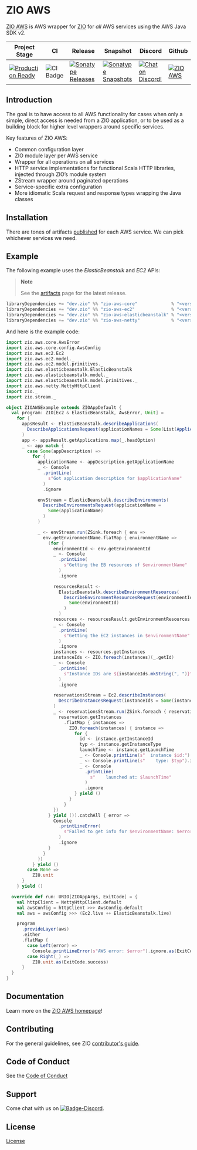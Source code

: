 [//]: # (This file was autogenerated using `zio-sbt-website` plugin via `sbt generateReadme` command.)
[//]: # (So please do not edit it manually. Instead, change "docs/index.md" file or sbt setting keys)
[//]: # (e.g. "readmeDocumentation" and "readmeSupport".)

# ZIO AWS

[ZIO AWS](https://zio.dev/zio-aws) is AWS wrapper for [ZIO](https://zio.dev) for _all_ AWS services using the AWS Java SDK v2.

|Project Stage | CI | Release | Snapshot | Discord | Github |
|--------------|----|---------|----------|---------|--------|
|[![Production Ready](https://img.shields.io/badge/Project%20Stage-Production%20Ready-brightgreen.svg)](https://github.com/zio/zio/wiki/Project-Stages)        |![CI Badge](https://github.com/zio/zio-aws/workflows/CI/badge.svg) |[![Sonatype Releases](https://img.shields.io/nexus/r/https/oss.sonatype.org/dev.zio/zio-aws-core_2.13.svg)](https://oss.sonatype.org/content/repositories/releases/dev/zio/zio-aws-core_2.13/) |[![Sonatype Snapshots](https://img.shields.io/nexus/s/https/oss.sonatype.org/dev.zio/zio-aws-core_2.13.svg)](https://oss.sonatype.org/content/repositories/snapshots/dev/zio/zio-aws-core_2.13/) |[![Chat on Discord!](https://img.shields.io/discord/629491597070827530?logo=discord)](https://discord.gg/2ccFBr4) |[![ZIO AWS](https://img.shields.io/github/stars/zio/zio-aws?style=social)](https://github.com/zio/zio-aws) |

## Introduction

The goal is to have access to all AWS functionality for cases when only a simple, direct access is needed from a ZIO application, or to be used as a building block for higher level wrappers around specific services.

Key features of ZIO AWS:

- Common configuration layer
- ZIO module layer per AWS service
- Wrapper for all operations on all services
- HTTP service implementations for functional Scala HTTP libraries, injected through ZIO’s module system
- ZStream wrapper around paginated operations
- Service-specific extra configuration
- More idiomatic Scala request and response types wrapping the Java classes

## Installation

There are tones of artifacts [published](docs/artifacts.md) for each AWS service. We can pick whichever services we need.

## Example

The following example uses the _ElasticBeanstalk_ and _EC2_ APIs:

> **Note**
> 
> See the [artifacts](docs/artifacts.md) page for the latest release.

```scala
libraryDependencies += "dev.zio" %% "zio-aws-core"             % "<version>"
libraryDependencies += "dev.zio" %% "zio-aws-ec2"              % "<version>"
libraryDependencies += "dev.zio" %% "zio-aws-elasticbeanstalk" % "<version>"
libraryDependencies += "dev.zio" %% "zio-aws-netty"            % "<version>"
```

And here is the example code:

```scala
import zio.aws.core.AwsError
import zio.aws.core.config.AwsConfig
import zio.aws.ec2.Ec2
import zio.aws.ec2.model._
import zio.aws.ec2.model.primitives._
import zio.aws.elasticbeanstalk.ElasticBeanstalk
import zio.aws.elasticbeanstalk.model._
import zio.aws.elasticbeanstalk.model.primitives._
import zio.aws.netty.NettyHttpClient
import zio._
import zio.stream._

object ZIOAWSExample extends ZIOAppDefault {
  val program: ZIO[Ec2 & ElasticBeanstalk, AwsError, Unit] =
    for {
      appsResult <- ElasticBeanstalk.describeApplications(
        DescribeApplicationsRequest(applicationNames = Some(List(ApplicationName("my-service"))))
      )
      app <- appsResult.getApplications.map(_.headOption)
      _ <- app match {
        case Some(appDescription) =>
          for {
            applicationName <- appDescription.getApplicationName
            _ <- Console
              .printLine(
                s"Got application description for $applicationName"
              )
              .ignore

            envStream = ElasticBeanstalk.describeEnvironments(
              DescribeEnvironmentsRequest(applicationName =
                Some(applicationName)
              )
            )

            _ <- envStream.run(ZSink.foreach { env =>
              env.getEnvironmentName.flatMap { environmentName =>
                (for {
                  environmentId <- env.getEnvironmentId
                  _ <- Console
                    .printLine(
                      s"Getting the EB resources of $environmentName"
                    )
                    .ignore

                  resourcesResult <-
                    ElasticBeanstalk.describeEnvironmentResources(
                      DescribeEnvironmentResourcesRequest(environmentId =
                        Some(environmentId)
                      )
                    )
                  resources <- resourcesResult.getEnvironmentResources
                  _ <- Console
                    .printLine(
                      s"Getting the EC2 instances in $environmentName"
                    )
                    .ignore
                  instances <- resources.getInstances
                  instanceIds <- ZIO.foreach(instances)(_.getId)
                  _ <- Console
                    .printLine(
                      s"Instance IDs are ${instanceIds.mkString(", ")}"
                    )
                    .ignore

                  reservationsStream = Ec2.describeInstances(
                    DescribeInstancesRequest(instanceIds = Some(instanceIds.map(id => zio.aws.ec2.model.primitives.InstanceId(ResourceId.unwrap(id)))))
                  )
                  _ <- reservationsStream.run(ZSink.foreach { reservation =>
                    reservation.getInstances
                      .flatMap { instances =>
                        ZIO.foreach(instances) { instance =>
                          for {
                            id <- instance.getInstanceId
                            typ <- instance.getInstanceType
                            launchTime <- instance.getLaunchTime
                            _ <- Console.printLine(s"  instance $id:").ignore
                            _ <- Console.printLine(s"    type: $typ").ignore
                            _ <- Console
                              .printLine(
                                s"    launched at: $launchTime"
                              )
                              .ignore
                          } yield ()
                        }
                      }
                  })
                } yield ()).catchAll { error =>
                  Console
                    .printLineError(
                      s"Failed to get info for $environmentName: $error"
                    )
                    .ignore
                }
              }
            })
          } yield ()
        case None =>
          ZIO.unit
      }
    } yield ()

  override def run: URIO[ZIOAppArgs, ExitCode] = {
    val httpClient = NettyHttpClient.default
    val awsConfig = httpClient >>> AwsConfig.default
    val aws = awsConfig >>> (Ec2.live ++ ElasticBeanstalk.live)

    program
      .provideLayer(aws)
      .either
      .flatMap {
        case Left(error) =>
          Console.printLineError(s"AWS error: $error").ignore.as(ExitCode.failure)
        case Right(_) =>
          ZIO.unit.as(ExitCode.success)
      }
  }
}
```

## Documentation

Learn more on the [ZIO AWS homepage](https://github.com/zio/zio-aws)!

## Contributing

For the general guidelines, see ZIO [contributor's guide](https://zio.dev/about/contributing).

## Code of Conduct

See the [Code of Conduct](https://zio.dev/about/code-of-conduct)

## Support

Come chat with us on [![Badge-Discord]][Link-Discord].

[Badge-Discord]: https://img.shields.io/discord/629491597070827530?logo=discord "chat on discord"
[Link-Discord]: https://discord.gg/2ccFBr4 "Discord"

## License

[License](LICENSE)
